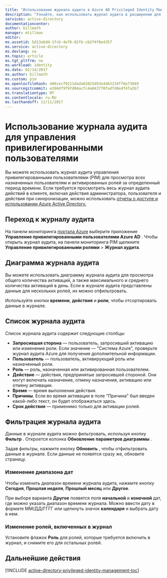 ```yaml
---
title: "Использование журнала аудита в Azure AD Privileged Identity Management | Документация Майкрософт"
description: "Узнайте, как использовать журнал аудита в расширении для управления привилегированными пользователями Azure."
services: active-directory
documentationcenter: 
author: billmath
manager: mtillman
editor: 
ms.assetid: 5d13a6dd-1fcb-4e76-82fb-cb2f4f0e4357
ms.service: active-directory
ms.devlang: na
ms.topic: article
ms.tgt_pltfrm: na
ms.workload: identity
ms.date: 02/14/2017
ms.author: billmath
ms.custom: pim
ms.openlocfilehash: dd6cecf9211dada02025d93e4d63234ff0a73949
ms.sourcegitcommit: e266df9f97d04acfc4a843770fadfd8edf4fa2b7
ms.translationtype: MT
ms.contentlocale: ru-RU
ms.lasthandoff: 12/11/2017
---
```

# <a name="using-the-audit-log-in-pim"></a>Использование журнала аудита для управления привилегированными пользователями
Вы можете использовать журнал аудита управления привилегированными пользователями (PIM) для просмотра всех назначенных пользователям и активированных ролей за определенный период времени. Если требуется просмотреть весь журнал аудита действий в клиенте, включая действия администратора, пользователя и действия при синхронизации, можно использовать [отчеты о доступе и использовании Azure Active Directory.](active-directory-view-access-usage-reports.md)

## <a name="navigate-to-the-audit-log"></a>Переход к журналу аудита
На панели мониторинга [портала Azure](https://portal.azure.com) выберите приложение **Управление привилегированными пользователями Azure AD** . Чтобы открыть журнал аудита, на панели мониторинга PIM щелкните **Управление привилегированными ролями** > **Журнал аудита**.

## <a name="the-audit-log-graph"></a>Диаграмма журнала аудита
Вы можете использовать диаграмму журнала аудита для просмотра общего количества активаций, а также максимального и среднего количества активаций в день.  Если в журнале аудита представлены данные для нескольких ролей, их можно отфильтровать.

Используйте кнопки **времени**, **действия** и **роли**, чтобы отсортировать данные в журнале.

## <a name="the-audit-log-list"></a>Список журнала аудита
Список журнала аудита содержит следующие столбцы:

* **Запросившая сторона** — пользователь, запросивший активацию или изменение роли.  Если значение — "Система Azure", проверьте журнал аудита Azure для получения дополнительной информации.
* **Пользователь** — пользователь, активирующий роль или назначенный роли.
* **Роль** — роль, назначенная или активированная пользователем.
* **Действие** — действия, предпринятые запросившей стороной. Они могут включать назначение, отмену назначения, активацию или отмену активации.
* **Время** — время выполнения действия.
* **Причины**. Если во время активации в поле "Причина" был введен какой-либо текст, он будет отображаться здесь.
* **Срок действия** — применимо только для активации ролей.

## <a name="filter-the-audit-log"></a>Фильтрация журнала аудита
Данные в журнале аудита можно фильтровать, используя кнопку **Фильтр** .  Откроется колонка **Обновление параметров диаграммы** .

Задав фильтры, нажмите кнопку **Обновить** , чтобы отфильтровать данные в журнале.  Если данные не появятся сразу же, обновите страницу.

### <a name="change-the-date-range"></a>Изменение диапазона дат
Чтобы изменить диапазон времени журнала аудита, нажмите кнопку **Сегодня**, **Прошлая неделя**, **Прошлый месяц** или **Другое**.

При выборе варианта **Другое** появятся поля **начальной** и **конечной** дат, где можно указать диапазон времени журнала.  Можно ввести дату в формате ММ/ДД/ГГГГ или щелкнуть значок **календаря** и выбрать дату в нем.

### <a name="change-the-roles-included-in-the-log"></a>Изменение ролей, включенных в журнал
Установите флажок **Роль** для ролей, которые требуется включить в журнал, и снимите его для остальных ролей.

<!--Every topic should have next steps and links to the next logical set of content to keep the customer engaged-->
## <a name="next-steps"></a>Дальнейшие действия
[!INCLUDE [active-directory-privileged-identity-management-toc](../../includes/active-directory-privileged-identity-management-toc.md)]

